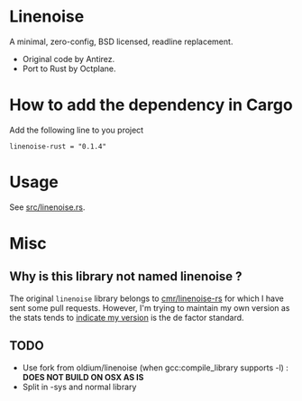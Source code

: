 # Linenoise

A minimal, zero-config, BSD licensed, readline replacement.

- Original code by Antirez.
- Port to Rust by Octplane.

# How to add the dependency in Cargo

Add the following line to you project

`
linenoise-rust = "0.1.4"
`

# Usage

See [src/linenoise.rs](src/linenoise.rs).

# Misc

## Why is this library not named linenoise ?

The original `linenoise` library belongs to [cmr/linenoise-rs](https://github.com/cmr/linenoise-rs) for which I have sent some pull requests. However, I'm trying to maintain my own version as the stats tends to [indicate my version](https://crates.io/search?q=linenoise) is the de factor standard.

## TODO
- Use fork from oldium/linenoise (when gcc:compile_library supports -l) : **DOES NOT BUILD ON OSX AS IS**
- Split in -sys and normal library

